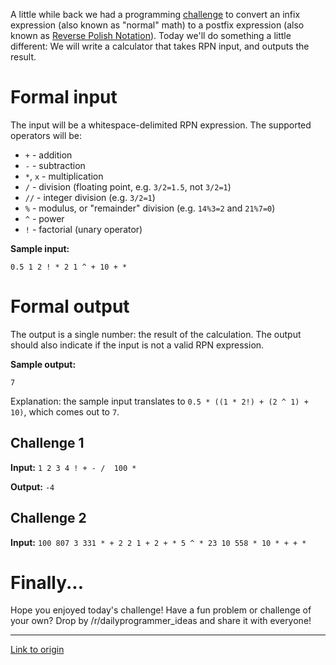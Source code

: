 A little while back we had a programming [challenge](https://www.reddit.com/r/dailyprogrammer/comments/2yquvm/20150311_challenge_205_intermediate_rpn/) to convert an infix expression (also known as "normal" math) to a postfix expression (also known as [Reverse Polish Notation](https://en.wikipedia.org/wiki/Reverse_Polish_notation)). Today we'll do something a little different: We will write a calculator that takes RPN input, and outputs the result.

# Formal input

The input will be a whitespace-delimited RPN expression. The supported operators will be:

* `+` - addition
* `-` - subtraction
* `*`, `x` - multiplication
* `/` - division (floating point, e.g. `3/2=1.5`, not `3/2=1`)
* `//` - integer division (e.g. `3/2=1`)
* `%` - modulus, or "remainder" division (e.g. `14%3=2` and `21%7=0`)
* `^` - power
* `!` - factorial (unary operator)

**Sample input:**

    0.5 1 2 ! * 2 1 ^ + 10 + *

# Formal output

The output is a single number: the result of the calculation. The output should also indicate if the input is not a valid RPN expression.

**Sample output:**

    7

Explanation: the sample input translates to `0.5 * ((1 * 2!) + (2 ^ 1) + 10)`, which comes out to `7`.

## Challenge 1

**Input:** `1 2 3 4 ! + - /  100 *`

**Output:** `-4`


## Challenge 2
**Input:** `100 807 3 331 * + 2 2 1 + 2 + * 5 ^ * 23 10 558 * 10 * + + *`

# Finally...

Hope you enjoyed today's challenge! Have a fun problem or challenge of your own? Drop by /r/dailyprogrammer_ideas and share it with everyone!

---

[Link to origin](https://www.reddit.com/r/dailyprogrammer/5c5jx9)